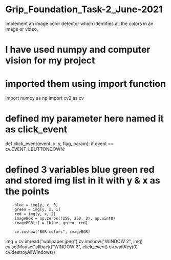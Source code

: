 # Grip_Foundation_Task-2_June-2021
 Implement an image color detector which identifies all the colors in an  image or video.

# I have used numpy and computer vision for my project
# imported them using import function

import numpy as np
import cv2 as cv

# defined my parameter here named it as click_event

def click_event(event, x, y, flag, param):
    if event == cv.EVENT_LBUTTONDOWN:

# defined 3 variables blue green red and stored img list in it with y & x as the points

        blue = img[y, x, 0]
        green = img[y, x, 1]
        red = img[y, x, 2]
        imageBGR = np.zeros((250, 250, 3), np.uint8)
        imageBGR[:] = [blue, green, red]

        cv.imshow("BGR colors", imageBGR)


img = cv.imread("wallpaper.jpeg")
cv.imshow("WINDOW 2", img)
cv.setMouseCallback("WINDOW 2", click_event)
cv.waitKey(0)
cv.destroyAllWindows()
